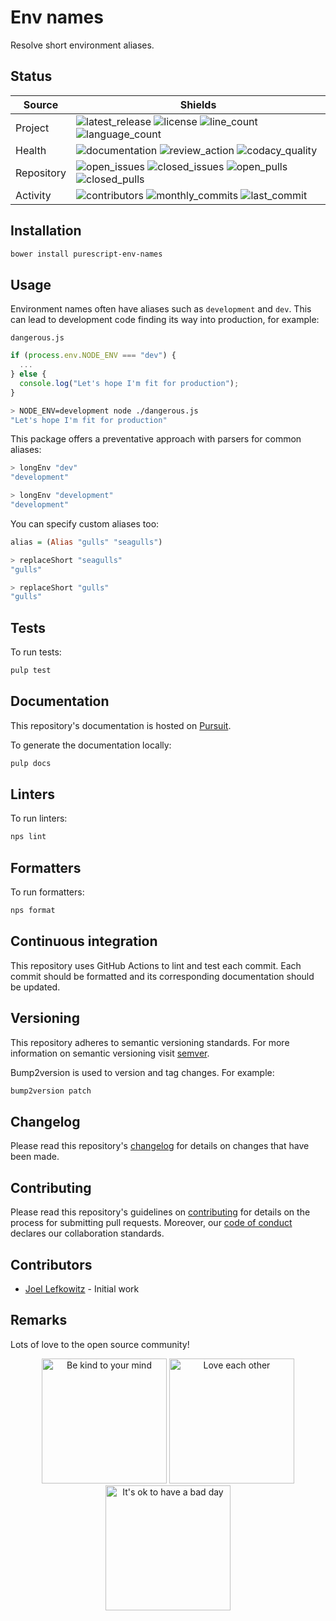 # Env names

Resolve short environment aliases.

## Status

| Source     | Shields                                                       |
| ---------- | ------------------------------------------------------------- |
| Project    | ![latest_release] ![license] ![line_count] ![language_count]  |
| Health     | ![documentation] ![review_action] ![codacy_quality]           |
| Repository | ![open_issues] ![closed_issues] ![open_pulls] ![closed_pulls] |
| Activity   | ![contributors] ![monthly_commits] ![last_commit]             |

## Installation

```bash
bower install purescript-env-names
```

## Usage

Environment names often have aliases such as `development` and `dev`. This can lead to development code finding its way into production, for example:

`dangerous.js`

```js
if (process.env.NODE_ENV === "dev") {
  ...
} else {
  console.log("Let's hope I'm fit for production");
}
```

```bash
> NODE_ENV=development node ./dangerous.js
"Let's hope I'm fit for production"
```

This package offers a preventative approach with parsers for common aliases:

```purs
> longEnv "dev"
"development"

> longEnv "development"
"development"
```

You can specify custom aliases too:

```purs
alias = (Alias "gulls" "seagulls")

> replaceShort "seagulls"
"gulls"

> replaceShort "gulls"
"gulls"
```

## Tests

To run tests:

```bash
pulp test
```

## Documentation

This repository's documentation is hosted on [Pursuit](https://pursuit.purescript.org/packages/purescript-env-names).

To generate the documentation locally:

```bash
pulp docs
```

## Linters

To run linters:

```bash
nps lint
```

## Formatters

To run formatters:

```bash
nps format
```

## Continuous integration

This repository uses GitHub Actions to lint and test each commit. Each commit should be formatted and its corresponding documentation should be updated.

## Versioning

This repository adheres to semantic versioning standards. For more information on semantic versioning visit [semver](https://semver.org).

Bump2version is used to version and tag changes. For example:

```bash
bump2version patch
```

## Changelog

Please read this repository's [changelog](CHANGELOG.md) for details on changes that have been made.

## Contributing

Please read this repository's guidelines on [contributing](CONTRIBUTING.md) for details on the process for submitting pull requests. Moreover, our [code of conduct](CODE_OF_CONDUCT.md) declares our collaboration standards.

## Contributors

- [Joel Lefkowitz](https://github.com/joellefkowitz) - Initial work

## Remarks

Lots of love to the open source community!

<p align='center'>
    <img width=200 height=200 src='https://media.giphy.com/media/osAcIGTSyeovPq6Xph/giphy.gif' alt='Be kind to your mind' />
    <img width=200 height=200 src='https://media.giphy.com/media/KEAAbQ5clGWJwuJuZB/giphy.gif' alt='Love each other' />
    <img width=200 height=200 src='https://media.giphy.com/media/WRWykrFkxJA6JJuTvc/giphy.gif' alt="It's ok to have a bad day" />
</p>

[latest_release]: https://img.shields.io/github/v/tag/joellefkowitz/purescript-env-names "Latest release"
[license]: https://img.shields.io/github/license/joellefkowitz/purescript-env-names "License"
[line_count]: https://img.shields.io/tokei/lines/github/joellefkowitz/purescript-env-names "Line count"
[language_count]: https://img.shields.io/github/languages/count/joellefkowitz/purescript-env-names "Language count"
[documentation]: https://pursuit.purescript.org/packages/purescript-env-names/badge "Documentation"
[review_action]: https://img.shields.io/github/actions/workflow/status/JoelLefkowitz/purescript-env-names/review.yml "Review action"
[codacy_quality]: https://img.shields.io/codacy/grade/3790cda9d90a4a9a92d45b30fa0cc116 "Codacy quality"
[open_issues]: https://img.shields.io/github/issues/joellefkowitz/purescript-env-names "Open issues"
[closed_issues]: https://img.shields.io/github/issues-closed/joellefkowitz/purescript-env-names "Closed issues"
[open_pulls]: https://img.shields.io/github/issues-pr/joellefkowitz/purescript-env-names "Open pull requests"
[closed_pulls]: https://img.shields.io/github/issues-pr-closed/joellefkowitz/purescript-env-names "Closed pull requests"
[contributors]: https://img.shields.io/github/contributors/joellefkowitz/purescript-env-names "Contributors"
[monthly_commits]: https://img.shields.io/github/commit-activity/m/joellefkowitz/purescript-env-names "Monthly commits"
[last_commit]: https://img.shields.io/github/last-commit/joellefkowitz/purescript-env-names "Last commit"
